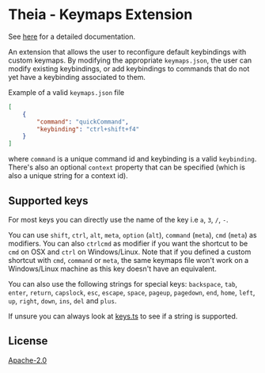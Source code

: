 # Theia - Keymaps Extension

See [here](https://github.com/theia-ide/theia) for a detailed documentation.

An extension that allows the user to reconfigure default keybindings with custom keymaps. By modifying the appropriate `keymaps.json`, the user can modify existing keybindings, or add keybindings to commands that do not yet have a keybinding associated to them.

Example of a valid `keymaps.json` file

```json
[
    {
        "command": "quickCommand",
        "keybinding": "ctrl+shift+f4"
    }
]
```
 where `command` is a unique command id and keybinding is a valid `keybinding`. There's also an optional `context` property that can be specified (which is also a unique string for a context id).

 ## Supported keys

For most keys you can directly use the name of the key i.e `a`, `3`,  `/`, `-`.

You can use `shift`, `ctrl`, `alt`, `meta`, `option` (`alt`), `command` (`meta`), `cmd` (`meta`) as modifiers. You can also `ctrlcmd` as modifier if you want the shortcut to be `cmd` on OSX and `ctrl` on Windows/Linux. Note that if you defined a custom shortcut with `cmd`, `command` or `meta`, the same keymaps file won't work on a Windows/Linux machine as this key doesn't have an equivalent.

You can also use the following strings for special keys: `backspace`, `tab`, `enter`, `return`, `capslock`, `esc`, `escape`, `space`, `pageup`, `pagedown`, `end`, `home`, `left`, `up`, `right`, `down`, `ins`, `del` and `plus`.

If unsure you can always look at [keys.ts](../core/src/common/keys.ts#207) to see if a string is supported.


## License
[Apache-2.0](https://github.com/theia-ide/theia/blob/master/LICENSE)